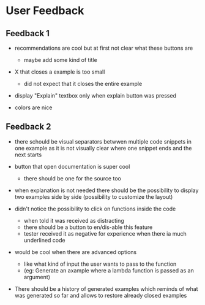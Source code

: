 # User Feedback

## Feedback 1

- recommendations are cool but at first not clear what these buttons are
    - maybe add some kind of title

- X that closes a example is too small
    - did not expect that it closes the entire example

- display "Explain" textbox only when explain button was pressed

- colors are nice

## Feedback 2

- there schould be visual separators betwwen multiple code snippets in one example as it is not visually clear where one snippet ends and the next starts

- button that open documentation is super cool
    - there should be one for the source too

- when explanation is not needed there should be the possibility to display two examples side by side (possibility to customize the layout)

- didn't notice the possibility to click on functions inside the code
    - when told it was received as distracting
    - there should be a button to en/dis-able this feature
    - tester received it as negative for experience when there ia much underlined code

- would be cool when there are advanced options
    - like what kind of input the user wants to pass to the function
    - (eg: Generate an axample where a lambda function is passed as an argument)

- There should be a history of generated examples which reminds of what was generated so far and allows to restore already closed examples
